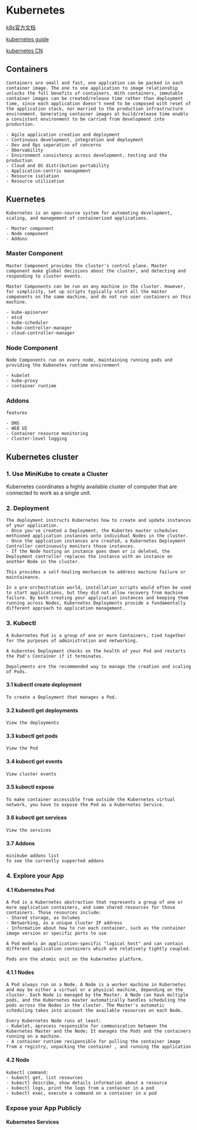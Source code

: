 # Kubernetes

[k8s官方文档](https://kubernetes.io/docs/home/)

[kubernetes guide](https://k.i4t.com/)

[kubernetes CN](http://docs.kubernetes.org.cn/)

## Containers
    Containers are small and fast, one applcation can be packed in each container image. The one to one application to image relationship unlocks the full benefits of containers. With containers, immutable container images can be created/release time rather than deployment time, since each application doesn't need to be composed with reset of the application stack, nor married to the production infrastructure environment. Generating container images at build/release time enabls a consistent environment to be carried from development into production.

    - Agile application creation and deployment
    - Continuous development, integration and deployment
    - Dev and Ops seperation of concerns
    - Obervability
    - Environment consistency across development, testing and the production
    - Cloud and OS distribution portability
    - Application-centric management
    - Resource isolation
    - Resource utilization

## Kuernetes
    Kubernetes is an open-source system for automating development, scaling, and management of containerized applications.

    - Master component
    - Node component
    - Addons

### Master Component
    Master Component provides the cluster's control plane. Master component make global decisions about the cluster, and detecting and responding to cluster events.

    Master Components can be run on any machine in the cluster. However, for simplicity, set up scripts typically start all the master components on the same machine, and do not run user containers on this machine.

    - kube-apiserver
    - etcd
    - kube-scheduler
    - kube-controller-manager
    - cloud-controller-manager

### Node Component
    Node Components run on every node, maintaining running pods and providing the Kubenetes runtime environment

    - kubelet
    - kube-proxy
    - container runtime

### Addons
    features

    - DNS
    - WEB UI
    - Container resource monitoring
    - Cluster-level logging

## Kubernetes cluster
### 1. Use MiniKube to create a Cluster
Kubernetes coordinates a highly available cluster of computer that are connected to work as a single unit.

### 2. Deployment
    The deployment instructs Kubernetes how to create and update instances of your application. 
    - Once you've created a Deployment, the Kubertes master schedules methioned application instances onto individual Nodes in the cluster. 
    - Once the applcation instances are created, a Kubernetes Deployment Controller continuously monitors those instances. 
    - If the Node hosting an instance goes down or is deleted, the Deployment controller replaces the instance with an instance on another Node in the cluster. 
    
    This provides a self-healing mechanism to address machine failure or maintainance.

    In a pre-orchestration world, installation scripts would often be used to start applications, but they did not allow recovery from machine failure. By both creating your application instances and keeping them running across Nodes, Kubernetes Deployments provide a fundamentally different approach to application management.

### 3. Kubectl 
    A Kubernetes Pod is a group of one or more Containers, tied together for the purposes of administration and networking.

    A kuberntes Deployment checks on the health of your Pod and restarts the Pod's Container if it terminates.

    Depolyments are the recommended way to manage the creation and scaling of Pods.

#### 3.1 kubectl create deployment
    To create a Deployment that manages a Pod.

#### 3.2 kubectl get deployments
    View the deployments

#### 3.3 kubectl get pods
    View the Pod

#### 3.4 kubectl get events
    View cluster events

#### 3.5 kubectl expose
    To make container accessible from outside the Kubernetes virtual network, you have to expose the Pod as a Kubernetes Service.

#### 3.6 kubectl get services
    View the services

#### 3.7 Addons
    minikube addons list
    To see the currently supported addons

### 4. Explore your App
#### 4.1 Kubernetes Pod
    A Pod is a Kubernetes abstraction that represents a group of one or more application containers, and some shared resources for those containers. Those resources include: 
    - Shared storage, as Volumes
    - Networking, as a unique cluster IP address
    - Information about how to run each container, such as the container image version or specific ports to use

    A Pod models an application-specific "logical host" and can contain different application containers which are relatively tightly coupled.

    Pods are the atomic unit on the kubernetes platform.

#### 4.1.1 Nodes
    A Pod always run on a Node. A Node is a worker machine in Kubernetes and may be either a virtual or a physical machine, depending on the cluster. Each Node is managed by the Master. A Node can have multiple pods, and the Kubernetes master automatically handles scheduling the pods across the Nodes in the cluster. The Master's automatic scheduling takes into account the available resources on each Node.

    Every Kubernetes Node runs at least:
    - Kubelet, aprocess responsible for communication between the Kubernetes Master and the Node; It manages the Pods and the containers running on a machine.
    - A container runtime resiponsible for pulling the container image from a registry, unpacking the container , and running the application

#### 4.2 Node
    kubectl command:
    - kubectl get, list resources
    - kubectl describe, show details information about a resource
    - kubectl logs, print the logs from a container in a pod
    - kubectl exec, execute a command on a container in a pod


### Expose your App Publicly
#### Kubernetes Services
